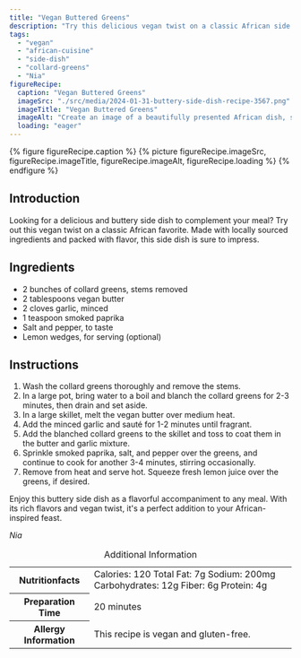 ```yaml
---
title: "Vegan Buttered Greens"
description: "Try this delicious vegan twist on a classic African side dish. Made with collard greens and a flavorful vegan butter, these greens are sure to impress."
tags:
  - "vegan"
  - "african-cuisine"
  - "side-dish"
  - "collard-greens"
  - "Nia"
figureRecipe: 
  caption: "Vegan Buttered Greens"
  imageSrc: "./src/media/2024-01-31-buttery-side-dish-recipe-3567.png"
  imageTitle: "Vegan Buttered Greens"
  imageAlt: "Create an image of a beautifully presented African dish, specifically Vegan Buttered Greens. Envisage vivid, glistening collard greens bathed in a luxurious vegan butter sauce arranged neatly on a plate. The serving plate sits on a clean, simplistic table, which allows the natural allure of the collard greens to thrive. There should be no text in the image, allowing the scene's appetizing colors and textures to communicate the dish's substance and appeal. The visual should encapsulate the essence of traditional African cuisine with a contemporary, plant-centric spin. Make the vegan buttered greens look irresistibly flavorful and rich."
  loading: "eager"
---
```


{% figure figureRecipe.caption %}
{% picture figureRecipe.imageSrc, figureRecipe.imageTitle, figureRecipe.imageAlt, figureRecipe.loading %}
{% endfigure %}

## Introduction

Looking for a delicious and buttery side dish to complement your meal? Try out this vegan twist on a classic African favorite. Made with locally sourced ingredients and packed with flavor, this side dish is sure to impress.

## Ingredients

- 2 bunches of collard greens, stems removed
- 2 tablespoons vegan butter
- 2 cloves garlic, minced
- 1 teaspoon smoked paprika
- Salt and pepper, to taste
- Lemon wedges, for serving (optional)

## Instructions

1. Wash the collard greens thoroughly and remove the stems.
2. In a large pot, bring water to a boil and blanch the collard greens for 2-3 minutes, then drain and set aside.
3. In a large skillet, melt the vegan butter over medium heat.
4. Add the minced garlic and sauté for 1-2 minutes until fragrant.
5. Add the blanched collard greens to the skillet and toss to coat them in the butter and garlic mixture.
6. Sprinkle smoked paprika, salt, and pepper over the greens, and continue to cook for another 3-4 minutes, stirring occasionally.
7. Remove from heat and serve hot. Squeeze fresh lemon juice over the greens, if desired.

Enjoy this buttery side dish as a flavorful accompaniment to any meal. With its rich flavors and vegan twist, it's a perfect addition to your African-inspired feast.

*Nia*

<table><caption class="sr-only">Additional Information</caption><tr><th>Nutritionfacts</th><td>Calories: 120
Total Fat: 7g
Sodium: 200mg
Carbohydrates: 12g
Fiber: 6g
Protein: 4g&nbsp;</td></tr><tr><th>Preparation Time</th><td>20 minutes&nbsp;</td></tr><tr><th>Allergy Information</th><td>This recipe is vegan and gluten-free.&nbsp;</td></tr></table>

